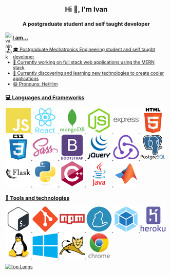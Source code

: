 <h2 align="center">Hi 👋, I'm Ivan</h2>
<h3 align="center">A postgraduate student and self taught developer</h3>


<a href="https://www.linkedin.com/in/ivanjbmak/" target="blank"><img align="left" src="icons/linkedin.svg" alt="ivanjnmak" width="22px" />

  
### I am...
* 🎓 Postgraduate Mechatronics Engineering student and self taught developer
* 🔭 Currently working on full stack web applications using the MERN stack
* 🌱 Currently discovering and learning new technologies to create cooler applications
* 😄 Pronouns: He/Him
  
  
### 💻 Languages and Frameworks
<img src="https://raw.githubusercontent.com/devicons/devicon/master/icons/javascript/javascript-plain.svg" alt="javascript" width="80" height="80"/> 
<img src="https://raw.githubusercontent.com/devicons/devicon/master/icons/react/react-original-wordmark.svg" alt="react" width="80" height="80"/> 
<img src="https://raw.githubusercontent.com/devicons/devicon/master/icons/mongodb/mongodb-plain-wordmark.svg" alt="mongodb" width="80" height="80"/> 
<img src="https://raw.githubusercontent.com/devicons/devicon/master/icons/nodejs/nodejs-plain.svg" alt="nodejs" width="80" height="80"/> 
<img src="https://raw.githubusercontent.com/devicons/devicon/master/icons/express/express-original-wordmark.svg" alt="express" width="80" height="80"/> 
<img src="https://raw.githubusercontent.com/devicons/devicon/master/icons/html5/html5-original-wordmark.svg" alt="html5" width="80" height="80"/> 
<img src="https://raw.githubusercontent.com/devicons/devicon/master/icons/css3/css3-original-wordmark.svg" alt="css3" width="80" height="80"/> 
<img src="https://raw.githubusercontent.com/devicons/devicon/master/icons/sass/sass-original.svg" alt="sass" width="80" height="80"/> 
<img src="https://raw.githubusercontent.com/devicons/devicon/master/icons/bootstrap/bootstrap-plain-wordmark.svg" alt="bootstrap" width="80" height="80"/>
<img src="https://raw.githubusercontent.com/devicons/devicon/master/icons/jquery/jquery-original-wordmark.svg" alt="jquery" width="80" height="80"/> 
<img src="https://raw.githubusercontent.com/devicons/devicon/master/icons/redux/redux-original.svg" alt="redux" width="80" height="80"/> 
<img src="https://raw.githubusercontent.com/devicons/devicon/master/icons/postgresql/postgresql-original-wordmark.svg" alt="postgresql" width="80" height="80"/> 
<img src="https://raw.githubusercontent.com/devicons/devicon/master/icons/flask/flask-original-wordmark.svg" alt="flask" width="80" height="80"/> 
<img src="https://raw.githubusercontent.com/devicons/devicon/master/icons/python/python-original.svg" alt="python" width="80" height="80"/> 
<img src="https://raw.githubusercontent.com/devicons/devicon/master/icons/cplusplus/cplusplus-original.svg" alt="cplusplus" width="80" height="80"/> 
<img src="https://raw.githubusercontent.com/devicons/devicon/master/icons/java/java-original-wordmark.svg" alt="java" width="80" height="80"/> 
<img src="https://raw.githubusercontent.com/devicons/devicon/master/icons/matlab/matlab-original.svg" alt="matlab" width="80" height="80"/> 
<br />
  
 
### 🔧 Tools and technologies
  <img src="https://raw.githubusercontent.com/devicons/devicon/master/icons/bash/bash-plain.svg" alt="bash" width="80" height="80"/> 
  <img src="https://raw.githubusercontent.com/devicons/devicon/master/icons/git/git-original.svg" alt="git" width="80" height="80"/> 
  <img src="https://raw.githubusercontent.com/devicons/devicon/master/icons/npm/npm-original-wordmark.svg" alt="npm" width="80" height="80"/> 
  <img src="https://raw.githubusercontent.com/devicons/devicon/master/icons/yarn/yarn-original.svg" alt="yarn" width="80" height="80"/> 
  <img src="https://raw.githubusercontent.com/devicons/devicon/master/icons/webpack/webpack-original.svg" alt="webpack" width="80" height="80"/> 
  <img src="https://raw.githubusercontent.com/devicons/devicon/master/icons/heroku/heroku-plain-wordmark.svg" alt="heroku" width="80" height="80"/> 
   <img src="https://raw.githubusercontent.com/devicons/devicon/master/icons/linux/linux-original.svg" alt="linux" width="80" height="80"/>
   <img src="https://raw.githubusercontent.com/devicons/devicon/master/icons/windows8/windows8-original.svg" alt="windows" width="80" height="80"/>
   <img src="https://raw.githubusercontent.com/devicons/devicon/master/icons/tomcat/tomcat-original.svg" alt="chrome" width="80" height="80"/> 
  <img src="https://raw.githubusercontent.com/devicons/devicon/master/icons/chrome/chrome-original-wordmark.svg" alt="chrome" width="80" height="80"/> 
<br />

  

[![Top Langs](https://github-readme-stats.vercel.app/api/top-langs/?username=ivan-jb-mak&layout=compact)](https://github.com/anuraghazra/github-readme-stats)
